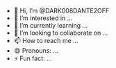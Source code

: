 - 👋 Hi, I’m @DARK008DANTE2OFF
- 👀 I’m interested in ...
- 🌱 I’m currently learning ...
- 💞️ I’m looking to collaborate on ...
- 📫 How to reach me ...
- 😄 Pronouns: ...
- ⚡ Fun fact: ...

<!---
DARK008DANTE2OFF/DARK008DANTE2OFF is a ✨ special ✨ repository because its `README.md` (this file) appears on your GitHub profile.
You can click the Preview link to take a look at your changes.
--->
